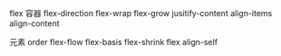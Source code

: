 flex
容器
flex-direction
flex-wrap
flex-grow
jusitify-content
align-items
align-content

元素
order
flex-flow
flex-basis
flex-shrink
flex
align-self

